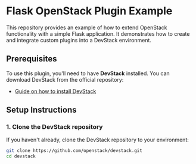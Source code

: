 # Flask OpenStack Plugin Example

This repository provides an example of how to extend OpenStack functionality with a simple Flask application. It demonstrates how to create and integrate custom plugins into a DevStack environment.

## Prerequisites

To use this plugin, you'll need to have **DevStack** installed. You can download DevStack from the official repository:

- [Guide on how to install DevStack](https://docs.openstack.org/devstack/latest/)

## Setup Instructions

### 1. Clone the DevStack repository

If you haven't already, clone the DevStack repository to your environment:

```bash
git clone https://github.com/openstack/devstack.git
cd devstack
